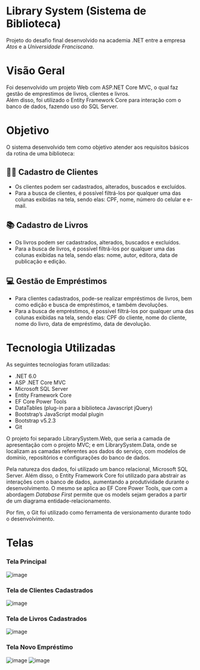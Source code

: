 # Library System (Sistema de Biblioteca)

Projeto do desafio final desenvolvido na academia .NET entre a empresa *Atos* e a *Universidade Franciscana*.

# Visão Geral

Foi desenvolvido um projeto Web com ASP.NET Core MVC, o qual faz gestão de emprestimos de livros, 
clientes e livros.  
Além disso, foi utilizado o Entity Framework Core para interação com o banco de dados, 
fazendo uso do SQL Server.

# Objetivo

O sistema desenvolvido tem como objetivo atender aos requisitos básicos da rotina de uma biblioteca:

## :red_haired_woman: Cadastro de Clientes
- Os clientes podem ser cadastrados, alterados, buscados e excluídos.
- Para a busca de clientes, é possível filtrá-los por qualquer uma das colunas exibidas na tela, 
sendo elas: CPF, nome, número do celular e e-mail.

## :books: Cadastro de Livros
- Os livros podem ser cadastrados, alterados, buscados e excluídos.
- Para a busca de livros, é possível filtrá-los por qualquer uma das colunas exibidas na tela, 
sendo elas: nome, autor, editora, data de publicação e edição.

## :computer: Gestão de Empréstimos
- Para clientes cadastrados, pode-se realizar empréstimos de livros, bem como edição e busca de
empréstimos, e também devoluções.
- Para a busca de empréstimos, é possível filtrá-los por qualquer uma das colunas exibidas na tela, 
sendo elas: CPF do cliente, nome do cliente, nome do livro, data de empréstimo,
data de devolução.

# Tecnologia Utilizadas

As seguintes tecnologias foram utilizadas:

- .NET 6.0
- ASP .NET Core MVC
- Microsoft SQL Server
- Entity Framework Core
- EF Core Power Tools
- DataTables (plug-in para a biblioteca Javascript jQuery)
- Bootstrap’s JavaScript modal plugin
- Bootstrap v5.2.3
- Git

O projeto foi separado LibrarySystem.Web, que seria a camada de apresentação 
com o projeto MVC; e em LibrarySystem.Data, onde se localizam as camadas referentes 
aos dados do serviço, com modelos de domínio, repositórios e configurações do banco 
de dados.  

Pela natureza dos dados, foi utilizado um banco relacional, Microsoft SQL Server.
Além disso, o Entity Framework Core foi utilizado para abstrair as interações com o 
banco de dados, aumentando a produtividade durante o desenvolvimento. O mesmo se aplica 
ao EF Core Power Tools, que com a abordagem *Database First* permite que os models
sejam gerados a partir de um diagrama entidade-relacionamento.  

Por fim, o Git foi utilizado como ferramenta de versionamento durante todo o desenvolvimento.

# Telas

### Tela Principal
![image](https://user-images.githubusercontent.com/83368340/208149339-df2cdc2a-dd2b-45c9-a5b1-c78a6437a716.png)

### Tela de Clientes Cadastrados
![image](https://user-images.githubusercontent.com/83368340/208149934-fecd761b-37ed-4a60-b5e9-4ab003aa3d52.png)

### Tela de Livros Cadastrados
![image](https://user-images.githubusercontent.com/83368340/208149979-d57a8db5-11ee-4dee-81b3-51f84369fc96.png)

### Tela Novo Empréstimo
![image](https://user-images.githubusercontent.com/83368340/208150058-3e5267c3-bc6e-4afe-b4da-17a89b439435.png)
![image](https://user-images.githubusercontent.com/83368340/208150095-ee262e09-bc44-4bdc-8af1-70408996124c.png)







